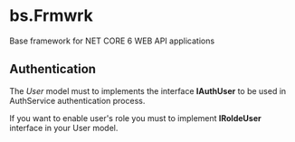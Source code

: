 # bs.Frmwrk
Base framework for NET CORE 6 WEB API applications

## Authentication

The *User* model must to implements the interface **IAuthUser** to be used in AuthService authentication process.

If you want to enable user's role you must  to implement **IRoldeUser** interface in your User model.
